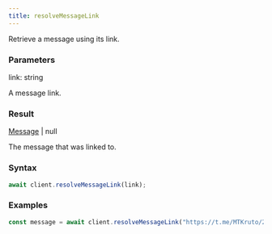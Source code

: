 ```yaml
---
title: resolveMessageLink
---
```


Retrieve a message using its link.


### Parameters 

<div class="flex flex-col gap-3"><div><div class="font-mono" id="p_link" data-anchor><span class="font-bold">link</span><span class="opacity-50">:</span> <span>string</span></div><div class="pl-3"><div class="no-margin">

A message link.

</div></div></div></div>

### Result 

<div class="font-mono"><a href="/gh/types/message"  >Message</a> <span class="opacity-50">|</span> <span>null</span></div><div class="pl-3"><div class="no-margin">

The message that was linked to.

</div></div>

### Syntax

```ts
await client.resolveMessageLink(link);
```

### Examples 

```ts
const message = await client.resolveMessageLink("https://t.me/MTKruto/212");
```

